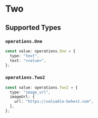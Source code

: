 # Two


## Supported Types

### `operations.One`

```typescript
const value: operations.One = {
  type: "text",
  text: "<value>",
};
```

### `operations.Two2`

```typescript
const value: operations.Two2 = {
  type: "image_url",
  imageUrl: {
    url: "https://valuable-behest.com",
  },
};
```

